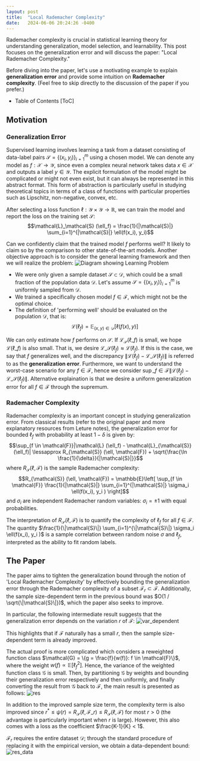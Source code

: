 ```yaml
---
layout: post
title:  "Local Rademacher Complexity"
date:   2024-06-06 20:24:26 -0400
---
```


Rademacher complexity is crucial in statistical learning theory for understanding generalization, model selection, and learnability. This post focuses on the generalization error and will discuss the paper: "Local Rademacher Complexity."

Before diving into the paper, let's use a motivating example to explain **generalization error** and provide some intuition on **Rademacher complexity**. (Feel free to skip directly to the discussion of the paper if you prefer.)

- Table of Contents
[ToC]

## Motivation

### Generalization Error

Supervised learning involves learning a task from a dataset consisting of data-label pairs $\mathcal{S} = \{ (x_i, y_i) \}_{i=1}^{m}$ using a chosen model. We can denote any model as $f: \mathcal{X} \to \mathcal{Y}$, since even a complex neural network takes data $x \in \mathcal{X}$ and outputs a label $y \in \mathcal{Y}$. The explicit formulation of the model might be complicated or might not even exist, but it can always be represented in this abstract format. This form of abstraction is particularly useful in studying theoretical topics in terms of a class of functions with particular properties such as Lipschitz, non-negative, convex, etc.

After selecting a loss function $\ell: \mathcal{Y} \times \mathcal{Y} \to \mathbb{R}$, we can train the model and report the loss on the training set $\mathcal{S}$:
$$\mathcal{L}_\mathcal{S} (\ell_f) = \frac{1}{|\mathcal{S}|} \sum_{i=1}^{|\mathcal{S}|} \ell(f(x_i), y_i)$$

Can we confidently claim that the trained model $f$ performs well? It likely to claim so by the comparison to other state-of-the-art models. Another objective approach is to consider the general learning framework and then we will realize the problem:
![Diagram showing Learning Problem](../../../assets/images/20240604/full.png)
<!-- ![20240605_local](https://hackmd.io/_uploads/ryqx2t1BR.png) -->

- We were only given a sample dataset $\mathcal{S} \subset \mathcal{D}$, which could be a small fraction of the population data $\mathcal{D}$. Let's assume $\mathcal{S} = \{(x_i,y_i) \}_{i=1}^{m}$ is uniformly sampled from $\mathcal{D}$.
- We trained a specifically chosen model $f \in \mathcal{F}$, which might not be the optimal choice.
- The definition of 'performing well' should be evaluated on the population $\mathcal{D}$, that is:
$$\mathcal{L} (\ell_f) = \mathbb{E}_{(x,y) \in \mathcal{D}} [ \ell(f(x), y) ]$$

We can only estimate how $f$ performs on $\mathcal{S}$. If $\mathcal{L}_{\mathcal{S}} (\ell\_f)$ is small, we hope $\mathcal{L} (\ell\_f)$ is also small. That is, we desire $\mathcal{L}\_{\mathcal{S}} (\ell_f) \approx \mathcal{L} (\ell_f)$. If this is the case, we say that $f$ generalizes well, and the discrepancy $\|\mathcal{L} (\ell_f) - \mathcal{L}\_{\mathcal{S}} (\ell_f)\|$ is referred to as the **generalization error**. Furthermore, we want to understand the worst-case scenario for any $f \in \mathcal{F}$, hence we consider $\sup\_{f \in \mathcal{F}}\|\mathcal{L} (\ell_f) - \mathcal{L}\_{\mathcal{S}} (\ell_f)\|$. Alternative explaination is that we desire a uniform generalization error for all $f \in \mathcal{F}$ through the supremum.

### Rademacher Complexity

Rademacher complexity is an important concept in studying generalization error. From classical results (refer to the original paper and more explanatory resources from Leture notes), the generalization error for bounded $\ell_f$ with probability at least $1-\delta$ is given by:
$$\sup_{f \in \mathcal{F}}|\mathcal{L} (\ell_f) - \mathcal{L}_{\mathcal{S}} (\ell_f)| \lessapprox R_{\mathcal{S}} (\ell, \mathcal{F}) + \sqrt{\frac{\ln \frac{1}{\delta}}{|\mathcal{S}|}}$$
where $R_{\mathcal{S}} (\ell, \mathcal{F})$ is the sample Rademacher complexity:
$$R_{\mathcal{S}} (\ell, \mathcal{F}) = \mathbb{E}\left[ \sup_{f \in \mathcal{F}} \frac{1}{|\mathcal{S}|} \sum_{i=1}^{|\mathcal{S}|} \sigma_i \ell(f(x_i), y_i ) \right]$$
and $\sigma_i$ are independent Rademacher random variables: $\sigma_i = \pm 1$ with equal probabilities.

The interpretation of $R_{\mathcal{S}} (\ell, \mathcal{F})$ is to quantify the complexity of $\ell_f$ for all $f \in \mathcal{F}$. The quantity $\frac{1}{\|\mathcal{S}\|} \sum_{i=1}^{\|\mathcal{S}\|} \sigma_i \ell(f(x_i), y_i )$ is a sample correlation between random noise $\sigma$ and $\ell_f$, interpreted as the ability to fit random labels.

## The Paper

The paper aims to tighten the generalization bound through the notion of 'Local Rademacher Complexity' by effectively bounding the generalization error through the Rademacher complexity of a subset $\mathcal{F}_r \subset \mathcal{F}$. Additionally, the sample size-dependent term in the previous bound was $O(1 / \sqrt{\|\mathcal{S}\|})$, which the paper also seeks to improve.

In particular, the following intermediate result suggests that the generalization error depends on the variation $r$ of $\mathcal{F}$:
![var_dependent](../../../assets/images/20240604/var_dependent.png)
<!-- ![var_dependent](https://hackmd.io/_uploads/HkvOfVGBR.png) -->
This highlights that if $\mathcal{F}$ naturally has a small $r$, then the sample size-dependent term is already improved.

The actual proof is more complicated which considers a reweighted function class $\mathcal{G} = \{g = \frac{f}{w(f)}: f \in \mathcal{F}\}$, where the weight $w(f) \propto \mathbb{E} [\ell_f^2]$. Hence, the variance of the weighted function class $\mathcal{G}$ is small. Then, by partitioning $\mathcal{G}$ by weights and bounding their generalization error respectively and then uniformly, and finally converting the result from $\mathcal{G}$ back to $\mathcal{F}$, the main result is presented as follows:
![res](../../../assets/images/20240604/res.png)
<!-- ![res](https://hackmd.io/_uploads/Sy-n24fr0.png) -->

In addition to the improved sample size term, the complexity term is also improved since $r^{\ast} \le \psi(r) = R_{\mathcal{S}} (\ell, \mathcal{F}\_r) \le R_{\mathcal{S}} (\ell, \mathcal{F})$ for most $r > 0$ (the advantage is particularly important when $r$ is large). However, this also comes with a loss as the coefficient $\frac{K-1}{K} < 1$.

$\mathcal{F}_r$ requires the entire dataset $\mathcal{D}$; through the standard procedure of replacing it with the empirical version, we obtain a data-dependent bound:
![res_data](../../../assets/images/20240604/res_data.png)
<!-- ![res_data](https://hackmd.io/_uploads/HkjnnVMSC.png) -->

